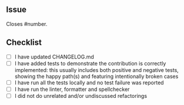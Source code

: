 <!--
IMPORTANT:
If your PR doesn't close a particular issue, please, create the issue first and describe the whole context: what you're adding/changing and why you're doing so. And only then open the Pull Request, which would close that issue!
-->

## Issue

Closes #number.

## Checklist

- [ ] I have updated CHANGELOG.md
- [ ] I have added tests to demonstrate the contribution is correctly implemented: this usually includes both positive and negative tests, showing the happy path(s) and featuring intentionally broken cases
- [ ] I have run all the tests locally and no test failure was reported
- [ ] I have run the linter, formatter and spellchecker
- [ ] I did not do unrelated and/or undiscussed refactorings
